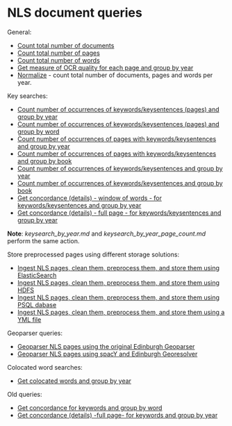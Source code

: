 # NLS document queries

General:

* [Count total number of documents](./total_documents.md)
* [Count total number of pages](./total_pages.md)
* [Count total number of words](./total_words.md)
* [Get measure of OCR quality for each page and group by year](./ocr_quality_by_year.md)
* [Normalize](./normalize.md) - count total number of documents, pages and words per year.

Key searches:

* [Count number of occurrences of keywords/keysentences (pages) and group by year](./keysearch_by_year.md)
* [Count number of occurrences of keywords/keysentences (pages) and group by word](./keysearch_by_word.md)
* [Count number of occurrences of pages with keywords/keysentences and group by year](./keysearch_by_year_page_count.md)
* [Count number of occurrences of pages with keywords/keysentences and group by book](./keysearch_by_book_page_count.md)
* [Count number of occurrences of keywords/keysentences and group by year](./keysearch_by_year_term_count.md)
* [Count number of occurrences of keywords/keysentences and group by book](./keysearch_by_book_term_count.md)
* [Get concordance (details) - window of words - for keywords/keysentences and group by year](./window_keysearch_concordance_by_date.md)
* [Get concordance (details) - full page - for keywords/keysentences and group by year](./keysearch_by_year_details.md)

**Note**: *keysearch_by_year.md* and *keysearch_by_year_page_count.md* perform the same action. 

Store preprocessed pages using different storage solutions:

* [Ingest NLS pages, clean them, preprocess them, and store them using ElasticSearch](./write_pages_df_es.md)
* [Ingest NLS pages, clean them, preprocess them, and store them using HDFS](./write_pages_df_hdfs.md)
* [Ingest NLS pages, clean them, preprocess them, and store them using PSQL dabase](./write_pages_df_psql.md)
* [Ingest NLS pages, clean them, preprocess them, and store them using a YML file](./write_pages_df_yml.md)

Geoparser queries:

* [Geoparser NLS pages using the original Edinburgh Geoparser](./geoparser_pages.md)
* [Geoparser NLS pages using spacY and Edinburgh Georesolver](./georesolution_pages.md)

Colocated word searches:

* [Get colocated words and group by year](./colocates_by_year.md)

Old queries:

* [Get concordance for keywords and group by word](./depricated/keyword_concordance_by_word.md)
* [Get concordance (details) -full page-  for keywords and group by year](./depricated/keyword_concordance_by_year.md)

